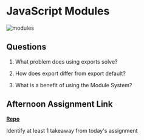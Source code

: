 # JavaScript Modules

![modules](https://bcw.blob.core.windows.net/public/img/1015719031845190)

## Questions

1. What problem does using exports solve?

2. How does export differ from export default?

3. What is a benefit of using the Module System?

## Afternoon Assignment Link

**[Repo](https://github.com/{{ghname}}/<ASSIGNMENT_REPO>)**

Identify at least 1 takeaway from today's assignment
